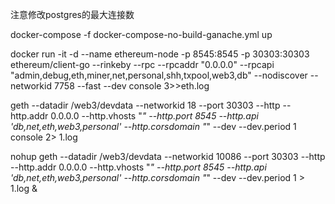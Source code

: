 注意修改postgres的最大连接数 

docker-compose -f docker-compose-no-build-ganache.yml up

docker run -it -d --name ethereum-node -p 8545:8545 -p 30303:30303   ethereum/client-go --rinkeby --rpc --rpcaddr "0.0.0.0" --rpcapi "admin,debug,eth,miner,net,personal,shh,txpool,web3,db" --nodiscover --networkid 7758 --fast --dev console 3>>eth.log


geth --datadir /web3/devdata --networkid 18 --port 30303 --http --http.addr 0.0.0.0 --http.vhosts "*"  --http.port 8545 --http.api 'db,net,eth,web3,personal' --http.corsdomain "*"  --dev --dev.period 1 console 2> 1.log

nohup  geth --datadir /web3/devdata --networkid 10086 --port 30303 --http --http.addr 0.0.0.0 --http.vhosts "*"  --http.port 8545 --http.api 'db,net,eth,web3,personal' --http.corsdomain "*"  --dev --dev.period 1 > 1.log & 

